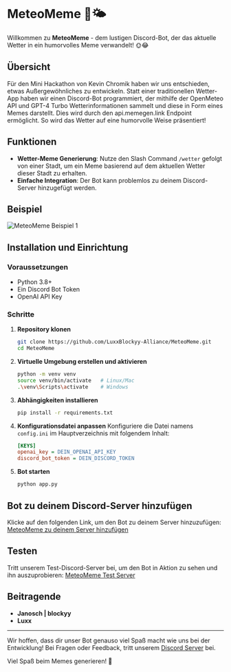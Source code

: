 # MeteoMeme 🤖🌤️

Willkommen zu **MeteoMeme** - dem lustigen Discord-Bot, der das aktuelle Wetter in ein humorvolles Meme verwandelt! 🌞😂

## Übersicht

Für den Mini Hackathon von Kevin Chromik haben wir uns entschieden, etwas Außergewöhnliches zu entwickeln. Statt einer traditionellen Wetter-App haben wir einen Discord-Bot programmiert, der mithilfe der OpenMeteo API und GPT-4 Turbo Wetterinformationen sammelt und diese in Form eines Memes darstellt. Dies wird durch den api.memegen.link Endpoint ermöglicht. So wird das Wetter auf eine humorvolle Weise präsentiert!

## Funktionen

- **Wetter-Meme Generierung**: Nutze den Slash Command `/wetter` gefolgt von einer Stadt, um ein Meme basierend auf dem aktuellen Wetter dieser Stadt zu erhalten.
- **Einfache Integration**: Der Bot kann problemlos zu deinem Discord-Server hinzugefügt werden.

## Beispiel

![MeteoMeme Beispiel 1](https://api.memegen.link/images/sad-boehner/Wenn_das_Gewitter_deine_Grillparty_ruiniert/Bielefeld,_23_Grad.png)

## Installation und Einrichtung

### Voraussetzungen

- Python 3.8+
- Ein Discord Bot Token
- OpenAI API Key

### Schritte

1. **Repository klonen**
   ```sh
   git clone https://github.com/LuxxBlockyy-Alliance/MeteoMeme.git
   cd MeteoMeme
   ```

2. **Virtuelle Umgebung erstellen und aktivieren**
   ```sh
   python -m venv venv
   source venv/bin/activate   # Linux/Mac
   .\venv\Scripts\activate    # Windows
   ```

3. **Abhängigkeiten installieren**
   ```sh
   pip install -r requirements.txt
   ```

4. **Konfigurationsdatei anpassen**
   Konfiguriere die Datei namens `config.ini` im Hauptverzeichnis mit folgendem Inhalt:
   ```ini
   [KEYS]
   openai_key = DEIN_OPENAI_API_KEY
   discord_bot_token = DEIN_DISCORD_TOKEN
   ```

5. **Bot starten**
   ```sh
   python app.py
   ```

## Bot zu deinem Discord-Server hinzufügen

Klicke auf den folgenden Link, um den Bot zu deinem Server hinzuzufügen: [MeteoMeme zu deinem Server hinzufügen](https://discord.com/oauth2/authorize?client_id=1262437648304443412)

## Testen

Tritt unserem Test-Discord-Server bei, um den Bot in Aktion zu sehen und ihn auszuprobieren: [MeteoMeme Test Server](https://discord.gg/RXxgxveERY)

## Beitragende

- **Janosch | blockyy**
- **Luxx**

---

Wir hoffen, dass dir unser Bot genauso viel Spaß macht wie uns bei der Entwicklung! Bei Fragen oder Feedback, tritt unserem [Discord Server](https://discord.gg/RXxgxveERY) bei.

Viel Spaß beim Memes generieren! 🎉
